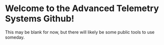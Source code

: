 # Welcome to the Advanced Telemetry Systems Github!
This may be blank for now, but there will likely be some public tools to use someday.

